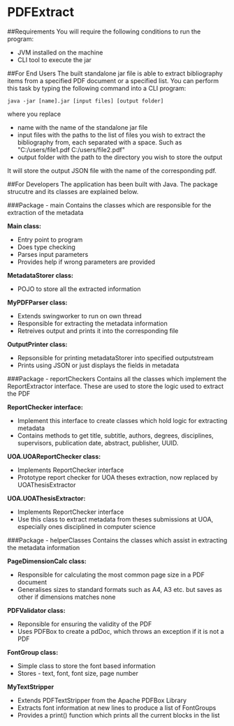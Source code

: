 # PDFExtract

##Requirements
You will require the following conditions to run the program:
- JVM installed on the machine
- CLI tool to execute the jar

##For End Users
The built standalone jar file is able to extract bibliography items from a specified PDF document or a specified list. You can perform this task by typing the following command into a CLI program:

    java -jar [name].jar [input files] [output folder]

where you replace
- name with the name of the standalone jar file
- input files with the paths to the list of files you wish to extract the bibliography from, each separated with a space. Such as "C:/users/file1.pdf C:/users/file2.pdf"
- output folder with the path to the directory you wish to store the output

It will store the output JSON file with the name of the corresponding pdf.

##For Developers
The application has been built with Java. The package strucutre and its classes are explained below.

###Package - main
Contains the classes which are responsible for the extraction of the metadata

**Main class:**
- Entry point to program
- Does type checking
- Parses input parameters 
- Provides help if wrong parameters are provided

**MetadataStorer class:**
- POJO to store all the extracted information

**MyPDFParser class:**
- Extends swingworker to run on own thread
- Responsible for extracting the metadata information
- Retreives output and prints it into the corresponding file

**OutputPrinter class:**
- Repsonsible for printing metadataStorer into specified outputstream
- Prints using JSON or just displays the fields in metadata

###Package - reportCheckers
Contains all the classes which implement the ReportExtractor interface. These are used to store the logic used to extract the PDF
 
**ReportChecker interface:**
- Implement this interface to create classes which hold logic for extracting metadata
- Contains methods to get title, subtitle, authors, degrees, disciplines, supervisors, publication date, abstract, publisher, UUID.
 
**UOA.UOAReportChecker class:**
- Implements ReportChecker interface
- Prototype report checker for UOA theses extraction, now replaced by UOAThesisExtractor

**UOA.UOAThesisExtractor:**
- Implements ReportChecker interface
- Use this class to extract metadata from theses submissions at UOA, especially ones disciplined in computer science

###Package - helperClasses
Contains the classes which assist in extracting the metadata information

**PageDimensionCalc class:**
- Responsible for calculating the most common page size in a PDF document
- Generalises sizes to standard formats such as A4, A3 etc. but saves as other if dimensions matches none

**PDFValidator class:**
- Reponsible for ensuring the validity of the PDF
- Uses PDFBox to create a pdDoc, which throws an exception if it is not a PDF

**FontGroup class:**
- Simple class to store the font based information
- Stores - text, font, font size, page number

**MyTextStripper**
- Extends PDFTextStripper from the Apache PDFBox Library
- Extracts font information at new lines to produce a list of FontGroups
- Provides a print() function which prints all the current blocks in the list





